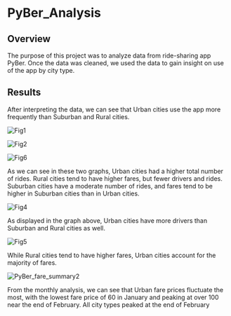 # PyBer_Analysis
## Overview
The purpose of this project was to analyze data from ride-sharing app PyBer. Once the data was cleaned, we used the data to gain insight
on use of the app by city type.

## Results

After interpreting the data, we can see that Urban cities use the app more frequently than Suburban and Rural cities.

![Fig1](https://user-images.githubusercontent.com/90978520/138359717-1f3b3c14-b762-467a-a860-fdd1d2a8f2a3.png)

![Fig2](https://user-images.githubusercontent.com/90978520/138359931-57c30d91-6e81-40b3-9366-624e082956dd.png)

![Fig6](https://user-images.githubusercontent.com/90978520/138360174-19aa429f-b5e3-45c4-ad19-60eb25c3f2df.png)


As we can see in these two graphs, Urban cities had a higher total number of rides. Rural cities tend to have higher fares, but fewer drivers and rides. 
Suburban cities have a moderate number of rides, and fares tend to be higher in Suburban cities than in Urban cities.

![Fig4](https://user-images.githubusercontent.com/90978520/138360016-b6e11fdd-a398-49e1-9b77-45a66839c66f.png)

As displayed in the graph above, Urban cities have more drivers than Suburban and Rural cities as well.

![Fig5](https://user-images.githubusercontent.com/90978520/138360340-ec7b546e-4f51-484a-9c6a-30109ff77d20.png)

While Rural cities tend to have higher fares, Urban cities account for the majority of fares. 

![PyBer_fare_summary2](https://user-images.githubusercontent.com/90978520/138614536-ca8e872a-3f07-46f6-8923-fcefbc6b78f4.png)

From the monthly analysis, we can see that Urban fare prices fluctuate the most, with the lowest fare price of 60 in January and peaking at over 100 near the end of February.
All city types peaked at the end of February
